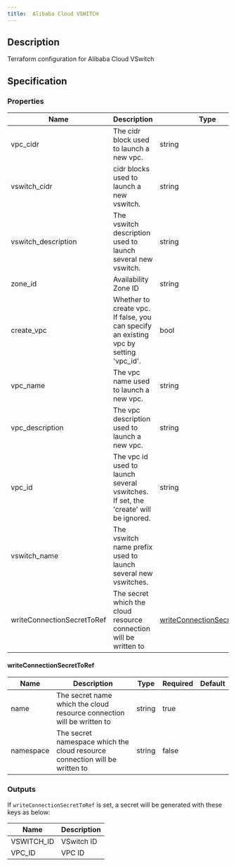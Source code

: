 ```yaml
---
title:  Alibaba Cloud VSWITCH
---
```


## Description

Terraform configuration for Alibaba Cloud VSwitch

## Specification


### Properties

 Name | Description | Type | Required | Default 
 ------------ | ------------- | ------------- | ------------- | ------------- 
 vpc_cidr | The cidr block used to launch a new vpc. | string | false |  
 vswitch_cidr | cidr blocks used to launch a new vswitch. | string | false |  
 vswitch_description | The vswitch description used to launch several new vswitch. | string | false |  
 zone_id | Availability Zone ID | string | false |  
 create_vpc | Whether to create vpc. If false, you can specify an existing vpc by setting 'vpc_id'. | bool | false |  
 vpc_name | The vpc name used to launch a new vpc. | string | false |  
 vpc_description | The vpc description used to launch a new vpc. | string | false |  
 vpc_id | The vpc id used to launch several vswitches. If set, the 'create' will be ignored. | string | false |  
 vswitch_name | The vswitch name prefix used to launch several new vswitches. |  | false |  
 writeConnectionSecretToRef | The secret which the cloud resource connection will be written to | [writeConnectionSecretToRef](#writeConnectionSecretToRef) | false |  


#### writeConnectionSecretToRef

 Name | Description | Type | Required | Default 
 ------------ | ------------- | ------------- | ------------- | ------------- 
 name | The secret name which the cloud resource connection will be written to | string | true |  
 namespace | The secret namespace which the cloud resource connection will be written to | string | false |  


### Outputs

If `writeConnectionSecretToRef` is set, a secret will be generated with these keys as below:

 Name | Description 
 ------------ | ------------- 
 VSWITCH_ID | VSwitch ID
 VPC_ID | VPC ID
